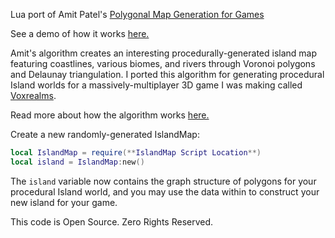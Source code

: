 Lua port of Amit Patel's [Polygonal Map Generation for Games](http://www-cs-students.stanford.edu/~amitp/game-programming/polygon-map-generation/)

See a demo of how it works [here.](http://www-cs-students.stanford.edu/~amitp/game-programming/polygon-map-generation/demo.html)

Amit's algorithm creates an interesting procedurally-generated island map featuring coastlines, various biomes, and rivers through Voronoi polygons and Delaunay triangulation.
I ported this algorithm for generating procedural Island worlds for a massively-multiplayer 3D game I was making called [Voxrealms](https://tseyt.github.io/denseli).

Read more about how the algorithm works [here.](http://www-cs-students.stanford.edu/~amitp/game-programming/polygon-map-generation/)

Create a new randomly-generated IslandMap:
```lua
local IslandMap = require(**IslandMap Script Location**)
local island = IslandMap:new()
```

The `island` variable now contains the graph structure of polygons for your procedural Island world, and you may use the data within to construct your new island for your game.

This code is Open Source. Zero Rights Reserved.

